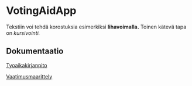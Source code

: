 # VotingAidApp

Tekstiin voi tehdä korostuksia esimerkiksi **lihavoimalla.** 
Toinen kätevä tapa on *kursivointi.*

## Dokumentaatio

[Tyoaikakirjanpito](https://github.com/mlkulmala/ot-harjoitustyo/blob/master/dokumentaatio/tyoaikakirjanpito.md)

[Vaatimusmaarittely](https://github.com/mlkulmala/ot-harjoitustyo/blob/master/dokumentaatio/vaatimusmaarittely.md)

